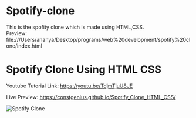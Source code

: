 # Spotify-clone
This is the spofity clone which is made using HTML,CSS.
<br>
Preview: file:///Users/ananya/Desktop/programs/web%20development/spotify%20clone/index.html


# Spotify Clone Using HTML CSS

Youtube Tutorial Link: https://youtu.be/TdjmTjuU8JE

Live Preview: https://constgenius.github.io/Spotify_Clone_HTML_CSS/

![Spotify Clone](images/SpotifyClone.png)
